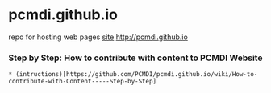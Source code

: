 pcmdi.github.io
===============

repo for hosting web pages
[site](http://pcmdi.github.io) http://pcmdi.github.io

### Step by Step: How to contribute with content to PCMDI Website 
    * (intructions)[https://github.com/PCMDI/pcmdi.github.io/wiki/How-to-contribute-with-Content-----Step-by-Step]
